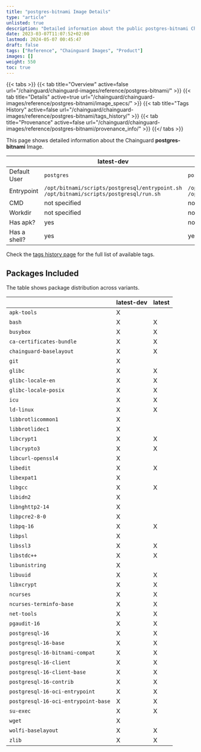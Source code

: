 ```yaml
---
title: "postgres-bitnami Image Details"
type: "article"
unlisted: true
description: "Detailed information about the public postgres-bitnami Chainguard Image."
date: 2023-03-07T11:07:52+02:00
lastmod: 2024-05-07 00:45:47
draft: false
tags: ["Reference", "Chainguard Images", "Product"]
images: []
weight: 550
toc: true
---
```


{{< tabs >}}
{{< tab title="Overview" active=false url="/chainguard/chainguard-images/reference/postgres-bitnami/" >}}
{{< tab title="Details" active=true url="/chainguard/chainguard-images/reference/postgres-bitnami/image_specs/" >}}
{{< tab title="Tags History" active=false url="/chainguard/chainguard-images/reference/postgres-bitnami/tags_history/" >}}
{{< tab title="Provenance" active=false url="/chainguard/chainguard-images/reference/postgres-bitnami/provenance_info/" >}}
{{</ tabs >}}

This page shows detailed information about the Chainguard **postgres-bitnami** Image.

|              | latest-dev                                                                             | latest                                                                                 |
|--------------|----------------------------------------------------------------------------------------|----------------------------------------------------------------------------------------|
| Default User | `postgres`                                                                             | `postgres`                                                                             |
| Entrypoint   | `/opt/bitnami/scripts/postgresql/entrypoint.sh /opt/bitnami/scripts/postgresql/run.sh` | `/opt/bitnami/scripts/postgresql/entrypoint.sh /opt/bitnami/scripts/postgresql/run.sh` |
| CMD          | not specified                                                                          | not specified                                                                          |
| Workdir      | not specified                                                                          | not specified                                                                          |
| Has apk?     | yes                                                                                    | no                                                                                     |
| Has a shell? | yes                                                                                    | yes                                                                                    |

Check the [tags history page](/chainguard/chainguard-images/reference/postgres-bitnami/tags_history/) for the full list of available tags.

## Packages Included
The table shows package distribution across variants.

|                                     | latest-dev | latest |
|-------------------------------------|------------|--------|
| `apk-tools`                         | X          |        |
| `bash`                              | X          | X      |
| `busybox`                           | X          | X      |
| `ca-certificates-bundle`            | X          | X      |
| `chainguard-baselayout`             | X          | X      |
| `git`                               | X          |        |
| `glibc`                             | X          | X      |
| `glibc-locale-en`                   | X          | X      |
| `glibc-locale-posix`                | X          | X      |
| `icu`                               | X          | X      |
| `ld-linux`                          | X          | X      |
| `libbrotlicommon1`                  | X          |        |
| `libbrotlidec1`                     | X          |        |
| `libcrypt1`                         | X          | X      |
| `libcrypto3`                        | X          | X      |
| `libcurl-openssl4`                  | X          |        |
| `libedit`                           | X          | X      |
| `libexpat1`                         | X          |        |
| `libgcc`                            | X          | X      |
| `libidn2`                           | X          |        |
| `libnghttp2-14`                     | X          |        |
| `libpcre2-8-0`                      | X          |        |
| `libpq-16`                          | X          | X      |
| `libpsl`                            | X          |        |
| `libssl3`                           | X          | X      |
| `libstdc++`                         | X          | X      |
| `libunistring`                      | X          |        |
| `libuuid`                           | X          | X      |
| `libxcrypt`                         | X          | X      |
| `ncurses`                           | X          | X      |
| `ncurses-terminfo-base`             | X          | X      |
| `net-tools`                         | X          | X      |
| `pgaudit-16`                        | X          | X      |
| `postgresql-16`                     | X          | X      |
| `postgresql-16-base`                | X          | X      |
| `postgresql-16-bitnami-compat`      | X          | X      |
| `postgresql-16-client`              | X          | X      |
| `postgresql-16-client-base`         | X          | X      |
| `postgresql-16-contrib`             | X          | X      |
| `postgresql-16-oci-entrypoint`      | X          | X      |
| `postgresql-16-oci-entrypoint-base` | X          | X      |
| `su-exec`                           | X          | X      |
| `wget`                              | X          |        |
| `wolfi-baselayout`                  | X          | X      |
| `zlib`                              | X          | X      |

